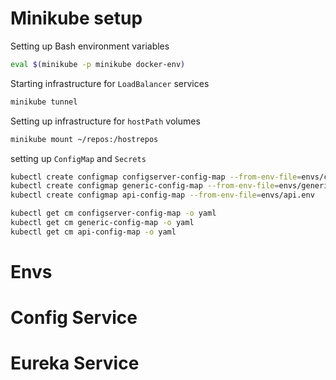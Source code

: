 # Minikube setup

Setting up Bash environment variables
```bash
eval $(minikube -p minikube docker-env)
```
Starting infrastructure for `LoadBalancer` services
```bash
minikube tunnel
```
Setting up infrastructure for `hostPath` volumes
```bash
minikube mount ~/repos:/hostrepos
```
setting up `ConfigMap` and `Secrets`
```bash
kubectl create configmap configserver-config-map --from-env-file=envs/config-server.env
kubectl create configmap generic-config-map --from-env-file=envs/generic.env
kubectl create configmap api-config-map --from-env-file=envs/api.env

kubectl get cm configserver-config-map -o yaml
kubectl get cm generic-config-map -o yaml
kubectl get cm api-config-map -o yaml
```
# Envs


# Config Service

# Eureka Service

